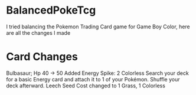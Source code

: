 # BalancedPokeTcg
I tried balancing the Pokemon Trading Card game for Game Boy Color, here are all the changes I made

# Card Changes
Bulbasaur;
Hp 40 -> 50
Added Energy Spike: 2 Colorless
  Search your deck for a basic Energy card and attach it to 1 of your Pokémon. Shuffle your deck afterward.
Leech Seed Cost changed to 1 Grass, 1 Colorless
